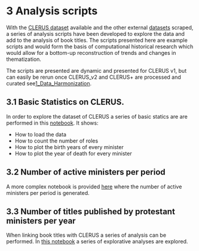# 3 Analysis scripts
With the [CLERUS dataset](../1_Data_Harmonization/) available and the other external [datasets](../2_Linking_data/) scraped, a series of analysis scripts have been developed to explore the data and add to the analysis of book titles. The scripts presented here are example scripts and would form the basis of computational historical research which would allow for a bottom-up reconstruction of trends and changes in thematization.

The scripts are presented are dynamic and presented for CLERUS v1, but can easily be rerun once CLERUS_v2 and CLERUS+ are processed and curated see[1_Data_Harmonization](../1_Data_Harmonization/).


## 3.1 Basic Statistics on CLERUS. 
In order to explore the dataset of CLERUS a series of basic statics are are performed in this [notebook](3_1_basic_stats_clerus.ipynb). 
It shows:
- How to load the data
- How to count the number of roles
- How to plot the birth years of every minister
- How to plot the year of death for every minister


## 3.2 Number of active ministers per period
A more complex notebook is provided [here](3_2_active_ministers.ipynb) where the number of active ministers per period is generated.  


## 3.3 Number of titles published by protestant ministers per year
When linking book titles with CLERUS a series of analysis can be performed. In [this notebook](3_3_clerus_kb.ipynb) a series of explorative analyses are explored.